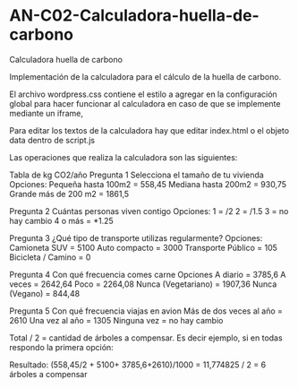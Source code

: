 # AN-C02-Calculadora-huella-de-carbono
Calculadora huella de carbono

Implementación de la calculadora para el cálculo de la huella de carbono.

El archivo wordpress.css contiene el estilo a agregar en la configuración global para hacer funcionar al calculadora en caso de que se implemente mediante un iframe,

Para editar los textos de la calculadora hay que editar index.html o el objeto data dentro de script.js

Las operaciones que realiza la calculadora son las siguientes:

Tabla de kg CO2/año
Pregunta 1
 Selecciona el tamaño de tu vivienda
Opciones:
 Pequeña hasta 100m2 =  558,45
 Mediana hasta 200m2 =  930,75
 Grande más de 200 m2 =  1861,5

Pregunta 2
 Cuántas personas viven contigo
Opciones:
 1 = /2
 2 = /1.5
 3 = no hay cambio
 4 o más = *1.25

Pregunta 3
¿Qué tipo de transporte utilizas regularmente?
Opciones:
 Camioneta SUV =   5100
 Auto compacto = 3000
 Transporte Público =  105
 Bicicleta / Camino = 0

Pregunta 4
Con qué frecuencia comes carne
Opciones
 A diario =   3785,6
 A veces =   2642,64
 Poco =   2264,08
 Nunca (Vegetariano) =   1907,36
 Nunca (Vegano) =   844,48

Pregunta 5
Con qué frecuencia viajas en avion
 Más de dos veces al año  =   2610
 Una vez al año =  1305
 Ninguna vez = no hay cambio

Total / 2 = cantidad de árboles a compensar.
Es decir ejemplo, si en todas respondo la primera opción:

Resultado: (558,45/2 + 5100+ 3785,6+2610)/1000 =  11,774825 / 2 = 6 árboles a compensar
